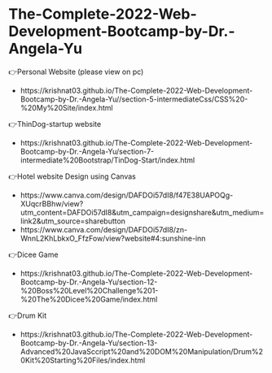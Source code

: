 # The-Complete-2022-Web-Development-Bootcamp-by-Dr.-Angela-Yu

👉Personal Website (please view on pc)
<br>
<ul>
  <li>https://krishnat03.github.io/The-Complete-2022-Web-Development-Bootcamp-by-Dr.-Angela-Yu//section-5-intermediateCss/CSS%20-%20My%20Site/index.html</li>  
</ul>

👉ThinDog-startup website
<br>
<ul>
  <li>https://krishnat03.github.io/The-Complete-2022-Web-Development-Bootcamp-by-Dr.-Angela-Yu/section-7-intermediate%20Bootstrap/TinDog-Start/index.html</li>
</ul>

👉Hotel website Design using Canvas 
<br>
<ul>
  <li>https://www.canva.com/design/DAFDOi57dI8/f47E38UAPOQg-XUqcrBBhw/view?utm_content=DAFDOi57dI8&utm_campaign=designshare&utm_medium=link2&utm_source=sharebutton</li>
  <li>https://www.canva.com/design/DAFDOi57dI8/zn-WnnL2KhLbkxO_FfzFow/view?website#4:sunshine-inn</li>
</ul>


👉Dicee Game
<br>
<ul>
  <li>https://krishnat03.github.io/The-Complete-2022-Web-Development-Bootcamp-by-Dr.-Angela-Yu/section-12-%20Boss%20Level%20Challenge%201-%20The%20Dicee%20Game/index.html</li>
</ul>


👉Drum Kit
<br>
<ul>
  <li>https://krishnat03.github.io/The-Complete-2022-Web-Development-Bootcamp-by-Dr.-Angela-Yu/section-13-Advanced%20JavaSccript%20and%20DOM%20Manipulation/Drum%20Kit%20Starting%20Files/index.html</li>
</ul>

